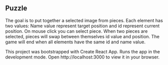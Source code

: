 ## Puzzle

The goal is to put together a selected image from pieces. Each element has two values:
Name value represent target position and id represent current position.
On mouse click you can select piece. When two pieces are selected, pieces will swap between themselves id value and position. The game will end when all elements have the same id and name value.

This project was bootstrapped with Create React App. Runs the app in the development mode.
Open http://localhost:3000 to view it in your browser.
